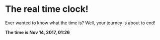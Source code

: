 # The real time clock!

Ever wanted to know what the time is? Well, your journey is about to end!

**The time is Nov 14, 2017, 01:26**